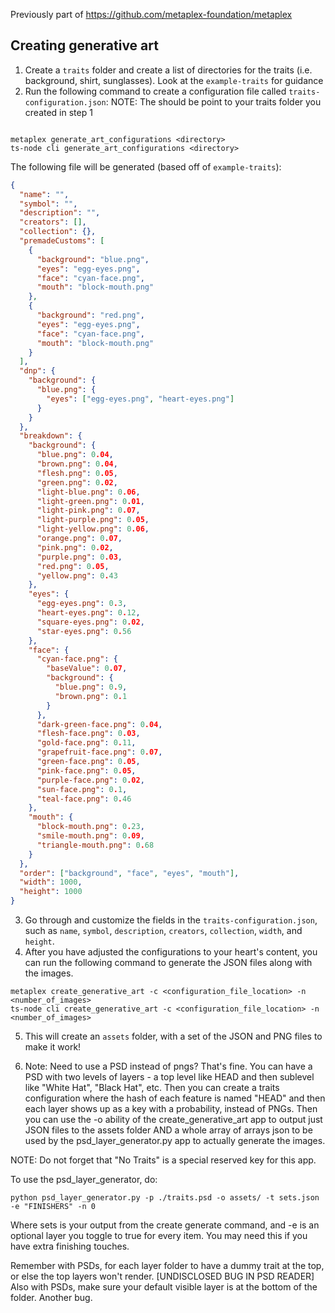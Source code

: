 Previously part of https://github.com/metaplex-foundation/metaplex

## Creating generative art

1. Create a `traits` folder and create a list of directories for the traits (i.e. background, shirt, sunglasses). Look at the `example-traits` for guidance
2. Run the following command to create a configuration file called `traits-configuration.json`:
   NOTE: The <directory> should be point to your traits folder you created in step 1

```

metaplex generate_art_configurations <directory>
ts-node cli generate_art_configurations <directory>

```

The following file will be generated (based off of `example-traits`):

```json
{
  "name": "",
  "symbol": "",
  "description": "",
  "creators": [],
  "collection": {},
  "premadeCustoms": [
    {
      "background": "blue.png",
      "eyes": "egg-eyes.png",
      "face": "cyan-face.png",
      "mouth": "block-mouth.png"
    },
    {
      "background": "red.png",
      "eyes": "egg-eyes.png",
      "face": "cyan-face.png",
      "mouth": "block-mouth.png"
    }
  ],
  "dnp": {
    "background": {
      "blue.png": {
        "eyes": ["egg-eyes.png", "heart-eyes.png"]
      }
    }
  },
  "breakdown": {
    "background": {
      "blue.png": 0.04,
      "brown.png": 0.04,
      "flesh.png": 0.05,
      "green.png": 0.02,
      "light-blue.png": 0.06,
      "light-green.png": 0.01,
      "light-pink.png": 0.07,
      "light-purple.png": 0.05,
      "light-yellow.png": 0.06,
      "orange.png": 0.07,
      "pink.png": 0.02,
      "purple.png": 0.03,
      "red.png": 0.05,
      "yellow.png": 0.43
    },
    "eyes": {
      "egg-eyes.png": 0.3,
      "heart-eyes.png": 0.12,
      "square-eyes.png": 0.02,
      "star-eyes.png": 0.56
    },
    "face": {
      "cyan-face.png": {
        "baseValue": 0.07,
        "background": {
          "blue.png": 0.9,
          "brown.png": 0.1
        }
      },
      "dark-green-face.png": 0.04,
      "flesh-face.png": 0.03,
      "gold-face.png": 0.11,
      "grapefruit-face.png": 0.07,
      "green-face.png": 0.05,
      "pink-face.png": 0.05,
      "purple-face.png": 0.02,
      "sun-face.png": 0.1,
      "teal-face.png": 0.46
    },
    "mouth": {
      "block-mouth.png": 0.23,
      "smile-mouth.png": 0.09,
      "triangle-mouth.png": 0.68
    }
  },
  "order": ["background", "face", "eyes", "mouth"],
  "width": 1000,
  "height": 1000
}
```

3. Go through and customize the fields in the `traits-configuration.json`, such as `name`, `symbol`, `description`, `creators`, `collection`, `width`, and `height`.
4. After you have adjusted the configurations to your heart's content, you can run the following command to generate the JSON files along with the images.

```
metaplex create_generative_art -c <configuration_file_location> -n <number_of_images>
ts-node cli create_generative_art -c <configuration_file_location> -n <number_of_images>
```

5. This will create an `assets` folder, with a set of the JSON and PNG files to make it work!

6. Note: Need to use a PSD instead of pngs? That's fine. You can have a PSD with two levels of layers - a top level like HEAD and then sublevel like "White Hat", "Black Hat", etc. Then you can create a traits
   configuration where the hash of each feature is named "HEAD" and then each layer shows up as a key with
   a probability, instead of PNGs. Then you can use the -o ability of the create_generative_art app
   to output just JSON files to the assets folder AND a whole array of arrays json to be used by the psd_layer_generator.py app to actually generate the images.

NOTE: Do not forget that "No Traits" is a special reserved key for this app.

To use the psd_layer_generator, do:

```
python psd_layer_generator.py -p ./traits.psd -o assets/ -t sets.json -e "FINISHERS" -n 0
```

Where sets is your output from the create generate command, and -e is an optional layer you toggle to true
for every item. You may need this if you have extra finishing touches.

Remember with PSDs, for each layer folder to have a dummy trait at the top, or else the top layers won't render. [UNDISCLOSED BUG IN PSD READER]
Also with PSDs, make sure your default visible layer is at the bottom of the folder. Another bug.
